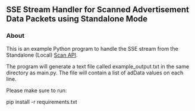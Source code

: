 ## SSE Stream Handler for Scanned Advertisement Data Packets using Standalone Mode


### About
This is an example Python program to handle the SSE stream from the Standalone (Local) [Scan API](https://github.com/CassiaNetworks/CassiaSDKGuide/wiki/RESTful-API#scan-bluetooth-devices). 


The program will generate a text file called example_output.txt in the same directory as main.py.
The file will contain a list of adData values on each line.


Please make sure to run:

pip install -r requirements.txt

